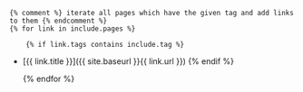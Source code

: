 

	{% comment %} iterate all pages which have the given tag and add links to them {% endcomment %}
	{% for link in include.pages %}

		{% if link.tags contains include.tag %}
 * [{{ link.title }}]({{ site.baseurl }}{{ link.url }})
		{% endif %}

	{% endfor %}